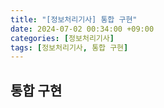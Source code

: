 ```yaml
---
title: "[정보처리기사] 통합 구현"
date: 2024-07-02 00:34:00 +09:00
categories: [정보처리기사]
tags: [정보처리기사, 통합 구현]
---
```


## 통합 구현
